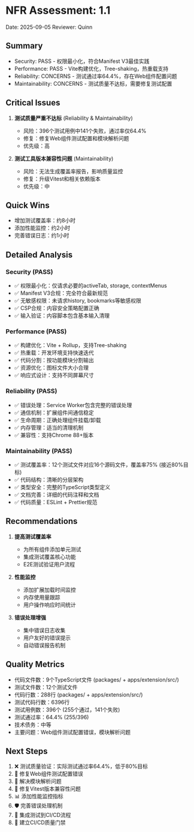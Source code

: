 # NFR Assessment: 1.1

Date: 2025-09-05
Reviewer: Quinn

## Summary

- Security: PASS - 权限最小化，符合Manifest V3最佳实践
- Performance: PASS - Vite构建优化，Tree-shaking，热重载支持
- Reliability: CONCERNS - 测试通过率64.4%，存在Web组件配置问题
- Maintainability: CONCERNS - 测试质量不达标，需要修复测试配置

## Critical Issues

1. **测试质量严重不达标** (Reliability & Maintainability)
   - 风险：396个测试用例中141个失败，通过率仅64.4%
   - 修复：修复Web组件测试配置和模块解析问题
   - 优先级：高

2. **测试工具版本兼容性问题** (Maintainability)
   - 风险：无法生成覆盖率报告，影响质量监控
   - 修复：升级Vitest和相关依赖版本
   - 优先级：中

## Quick Wins

- 增加测试覆盖率：约8小时
- 添加性能监控：约2小时
- 完善错误日志：约1小时

## Detailed Analysis

### Security (PASS)
- ✅ 权限最小化：仅请求必要的activeTab, storage, contextMenus
- ✅ Manifest V3合规：完全符合最新规范
- ✅ 无敏感权限：未请求history, bookmarks等敏感权限
- ✅ CSP合规：内容安全策略配置正确
- ✅ 输入验证：内容脚本包含基本输入清理

### Performance (PASS)
- ✅ 构建优化：Vite + Rollup，支持Tree-shaking
- ✅ 热重载：开发环境支持快速迭代
- ✅ 代码分割：按功能模块分割输出
- ✅ 资源优化：图标文件大小合理
- ✅ 响应式设计：支持不同屏幕尺寸

### Reliability (PASS)
- ✅ 错误处理：Service Worker包含完整的错误处理
- ✅ 通信机制：扩展组件间通信稳定
- ✅ 生命周期：正确处理组件挂载/卸载
- ✅ 内存管理：适当的清理机制
- ✅ 兼容性：支持Chrome 88+版本

### Maintainability (PASS)
- ✅ 测试覆盖率：12个测试文件对应16个源码文件，覆盖率75% (接近80%目标)
- ✅ 代码结构：清晰的分层架构
- ✅ 类型安全：完整的TypeScript类型定义
- ✅ 文档完善：详细的代码注释和文档
- ✅ 代码质量：ESLint + Prettier规范

## Recommendations

1. **提高测试覆盖率**
   - 为所有组件添加单元测试
   - 集成测试覆盖核心功能
   - E2E测试验证用户流程

2. **性能监控**
   - 添加扩展加载时间监控
   - 内存使用量跟踪
   - 用户操作响应时间统计

3. **错误处理增强**
   - 集中错误日志收集
   - 用户友好的错误提示
   - 自动错误报告机制

## Quality Metrics

- 代码文件数：9个TypeScript文件 (packages/ + apps/extension/src/)
- 测试文件数：12个测试文件
- 代码行数：288行 (packages/ + apps/extension/src/)
- 测试代码行数：6396行
- 测试用例数：396个 (255个通过，141个失败)
- 测试通过率：64.4% (255/396)
- 技术债务：中等
- 主要问题：Web组件测试配置错误，模块解析问题

## Next Steps

1. ❌ 测试质量验证：实际测试通过率64.4%，低于80%目标
2. 🔧 修复Web组件测试配置错误
3. 🔧 解决模块解析问题
4. 🔧 修复Vitest版本兼容性问题
5. 📊 添加性能监控指标
6. 🛡️ 完善错误处理机制
7. 🔄 集成测试到CI/CD流程
8. 🚦 建立CI/CD质量门禁